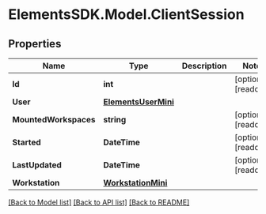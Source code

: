 # ElementsSDK.Model.ClientSession

## Properties

Name | Type | Description | Notes
------------ | ------------- | ------------- | -------------
**Id** | **int** |  | [optional] [readonly] 
**User** | [**ElementsUserMini**](ElementsUserMini.md) |  | 
**MountedWorkspaces** | **string** |  | [optional] [readonly] 
**Started** | **DateTime** |  | [optional] [readonly] 
**LastUpdated** | **DateTime** |  | [optional] [readonly] 
**Workstation** | [**WorkstationMini**](WorkstationMini.md) |  | 

[[Back to Model list]](../README.md#documentation-for-models) [[Back to API list]](../README.md#documentation-for-api-endpoints) [[Back to README]](../README.md)

